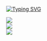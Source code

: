 [![Typing SVG](https://readme-typing-svg.herokuapp.com?size=32&duration=7000&color=134155&lines=Hi++there+%F0%9F%91%8B++Welcome%2C;My+Name+is+Ashkan!;A+PhD+student%2C;Happy+to+have+you+here!;Feel+free+for+reaching+out.;I+am+always+around+%F0%9F%98%8A;https%3A%2F%2Fashkan-pirmani.github.io)](https://ashkan-pirmani.github.io)


<a href="" style="text-align:center">
  <img align="center" src="https://github-readme-stats.vercel.app/api?username=ashkan-pirmani&count_private=true&&show_icons=true" />
</a>

<br/>

<a href="" style="text-align:center">
  <img align="center" src="https://github-readme-streak-stats.herokuapp.com/?user=ashkan-pirmani" />
</a>

<br/>

<a href="">
  <img align="center" src="https://github-readme-stats.vercel.app/api/top-langs/?username=ashkan-pirmani&layout=compact&hide=javascript,html,CSS&langs_count=8" />
</a>
